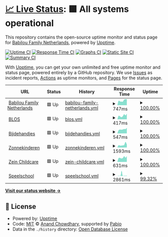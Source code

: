 # [📈 Live Status](https://perke.github.io/bfnl-status): <!--live status--> **🟩 All systems operational**

This repository contains the open-source uptime monitor and status page for [Babilou Family Netherlands](https://perke.github.io/bfnl-status), powered by [Upptime](https://github.com/upptime/upptime).

[![Uptime CI](https://github.com/perke/bfnl-status/workflows/Uptime%20CI/badge.svg)](https://github.com/perke/bfnl-status/actions?query=workflow%3A%22Uptime+CI%22)
[![Response Time CI](https://github.com/perke/bfnl-status/workflows/Response%20Time%20CI/badge.svg)](https://github.com/perke/bfnl-status/actions?query=workflow%3A%22Response+Time+CI%22)
[![Graphs CI](https://github.com/perke/bfnl-status/workflows/Graphs%20CI/badge.svg)](https://github.com/perke/bfnl-status/actions?query=workflow%3A%22Graphs+CI%22)
[![Static Site CI](https://github.com/perke/bfnl-status/workflows/Static%20Site%20CI/badge.svg)](https://github.com/perke/bfnl-status/actions?query=workflow%3A%22Static+Site+CI%22)
[![Summary CI](https://github.com/perke/bfnl-status/workflows/Summary%20CI/badge.svg)](https://github.com/perke/bfnl-status/actions?query=workflow%3A%22Summary+CI%22)

With [Upptime](https://upptime.js.org), you can get your own unlimited and free uptime monitor and status page, powered entirely by a GitHub repository. We use [Issues](https://github.com/perke/bfnl-status/issues) as incident reports, [Actions](https://github.com/perke/bfnl-status/actions) as uptime monitors, and [Pages](https://perke.github.io/bfnl-status) for the status page.

<!--start: status pages-->
<!-- This summary is generated by Upptime (https://github.com/upptime/upptime) -->
<!-- Do not edit this manually, your changes will be overwritten -->
<!-- prettier-ignore -->
| URL | Status | History | Response Time | Uptime |
| --- | ------ | ------- | ------------- | ------ |
| <img alt="" src="https://icons.duckduckgo.com/ip3/babilou-family.nl.ico" height="13"> [Babilou Family Netherlands](https://babilou-family.nl) | 🟩 Up | [babilou-family-netherlands.yml](https://github.com/perke/bfnl-status/commits/HEAD/history/babilou-family-netherlands.yml) | <details><summary><img alt="Response time graph" src="./graphs/babilou-family-netherlands/response-time-week.png" height="20"> 747ms</summary><br><a href="https://status.babilou-family.nl/history/babilou-family-netherlands"><img alt="Response time 1295" src="https://img.shields.io/endpoint?url=https%3A%2F%2Fraw.githubusercontent.com%2Fperke%2Fbfnl-status%2FHEAD%2Fapi%2Fbabilou-family-netherlands%2Fresponse-time.json"></a><br><a href="https://status.babilou-family.nl/history/babilou-family-netherlands"><img alt="24-hour response time 729" src="https://img.shields.io/endpoint?url=https%3A%2F%2Fraw.githubusercontent.com%2Fperke%2Fbfnl-status%2FHEAD%2Fapi%2Fbabilou-family-netherlands%2Fresponse-time-day.json"></a><br><a href="https://status.babilou-family.nl/history/babilou-family-netherlands"><img alt="7-day response time 747" src="https://img.shields.io/endpoint?url=https%3A%2F%2Fraw.githubusercontent.com%2Fperke%2Fbfnl-status%2FHEAD%2Fapi%2Fbabilou-family-netherlands%2Fresponse-time-week.json"></a><br><a href="https://status.babilou-family.nl/history/babilou-family-netherlands"><img alt="30-day response time 738" src="https://img.shields.io/endpoint?url=https%3A%2F%2Fraw.githubusercontent.com%2Fperke%2Fbfnl-status%2FHEAD%2Fapi%2Fbabilou-family-netherlands%2Fresponse-time-month.json"></a><br><a href="https://status.babilou-family.nl/history/babilou-family-netherlands"><img alt="1-year response time 1295" src="https://img.shields.io/endpoint?url=https%3A%2F%2Fraw.githubusercontent.com%2Fperke%2Fbfnl-status%2FHEAD%2Fapi%2Fbabilou-family-netherlands%2Fresponse-time-year.json"></a></details> | <details><summary><a href="https://status.babilou-family.nl/history/babilou-family-netherlands">100.00%</a></summary><a href="https://status.babilou-family.nl/history/babilou-family-netherlands"><img alt="All-time uptime 99.64%" src="https://img.shields.io/endpoint?url=https%3A%2F%2Fraw.githubusercontent.com%2Fperke%2Fbfnl-status%2FHEAD%2Fapi%2Fbabilou-family-netherlands%2Fuptime.json"></a><br><a href="https://status.babilou-family.nl/history/babilou-family-netherlands"><img alt="24-hour uptime 100.00%" src="https://img.shields.io/endpoint?url=https%3A%2F%2Fraw.githubusercontent.com%2Fperke%2Fbfnl-status%2FHEAD%2Fapi%2Fbabilou-family-netherlands%2Fuptime-day.json"></a><br><a href="https://status.babilou-family.nl/history/babilou-family-netherlands"><img alt="7-day uptime 100.00%" src="https://img.shields.io/endpoint?url=https%3A%2F%2Fraw.githubusercontent.com%2Fperke%2Fbfnl-status%2FHEAD%2Fapi%2Fbabilou-family-netherlands%2Fuptime-week.json"></a><br><a href="https://status.babilou-family.nl/history/babilou-family-netherlands"><img alt="30-day uptime 100.00%" src="https://img.shields.io/endpoint?url=https%3A%2F%2Fraw.githubusercontent.com%2Fperke%2Fbfnl-status%2FHEAD%2Fapi%2Fbabilou-family-netherlands%2Fuptime-month.json"></a><br><a href="https://status.babilou-family.nl/history/babilou-family-netherlands"><img alt="1-year uptime 99.64%" src="https://img.shields.io/endpoint?url=https%3A%2F%2Fraw.githubusercontent.com%2Fperke%2Fbfnl-status%2FHEAD%2Fapi%2Fbabilou-family-netherlands%2Fuptime-year.json"></a></details>
| <img alt="" src="https://icons.duckduckgo.com/ip3/www.blos.nl.ico" height="13"> [BLOS](https://www.blos.nl) | 🟩 Up | [blos.yml](https://github.com/perke/bfnl-status/commits/HEAD/history/blos.yml) | <details><summary><img alt="Response time graph" src="./graphs/blos/response-time-week.png" height="20"> 417ms</summary><br><a href="https://status.babilou-family.nl/history/blos"><img alt="Response time 356" src="https://img.shields.io/endpoint?url=https%3A%2F%2Fraw.githubusercontent.com%2Fperke%2Fbfnl-status%2FHEAD%2Fapi%2Fblos%2Fresponse-time.json"></a><br><a href="https://status.babilou-family.nl/history/blos"><img alt="24-hour response time 430" src="https://img.shields.io/endpoint?url=https%3A%2F%2Fraw.githubusercontent.com%2Fperke%2Fbfnl-status%2FHEAD%2Fapi%2Fblos%2Fresponse-time-day.json"></a><br><a href="https://status.babilou-family.nl/history/blos"><img alt="7-day response time 417" src="https://img.shields.io/endpoint?url=https%3A%2F%2Fraw.githubusercontent.com%2Fperke%2Fbfnl-status%2FHEAD%2Fapi%2Fblos%2Fresponse-time-week.json"></a><br><a href="https://status.babilou-family.nl/history/blos"><img alt="30-day response time 409" src="https://img.shields.io/endpoint?url=https%3A%2F%2Fraw.githubusercontent.com%2Fperke%2Fbfnl-status%2FHEAD%2Fapi%2Fblos%2Fresponse-time-month.json"></a><br><a href="https://status.babilou-family.nl/history/blos"><img alt="1-year response time 356" src="https://img.shields.io/endpoint?url=https%3A%2F%2Fraw.githubusercontent.com%2Fperke%2Fbfnl-status%2FHEAD%2Fapi%2Fblos%2Fresponse-time-year.json"></a></details> | <details><summary><a href="https://status.babilou-family.nl/history/blos">100.00%</a></summary><a href="https://status.babilou-family.nl/history/blos"><img alt="All-time uptime 99.99%" src="https://img.shields.io/endpoint?url=https%3A%2F%2Fraw.githubusercontent.com%2Fperke%2Fbfnl-status%2FHEAD%2Fapi%2Fblos%2Fuptime.json"></a><br><a href="https://status.babilou-family.nl/history/blos"><img alt="24-hour uptime 100.00%" src="https://img.shields.io/endpoint?url=https%3A%2F%2Fraw.githubusercontent.com%2Fperke%2Fbfnl-status%2FHEAD%2Fapi%2Fblos%2Fuptime-day.json"></a><br><a href="https://status.babilou-family.nl/history/blos"><img alt="7-day uptime 100.00%" src="https://img.shields.io/endpoint?url=https%3A%2F%2Fraw.githubusercontent.com%2Fperke%2Fbfnl-status%2FHEAD%2Fapi%2Fblos%2Fuptime-week.json"></a><br><a href="https://status.babilou-family.nl/history/blos"><img alt="30-day uptime 100.00%" src="https://img.shields.io/endpoint?url=https%3A%2F%2Fraw.githubusercontent.com%2Fperke%2Fbfnl-status%2FHEAD%2Fapi%2Fblos%2Fuptime-month.json"></a><br><a href="https://status.babilou-family.nl/history/blos"><img alt="1-year uptime 99.99%" src="https://img.shields.io/endpoint?url=https%3A%2F%2Fraw.githubusercontent.com%2Fperke%2Fbfnl-status%2FHEAD%2Fapi%2Fblos%2Fuptime-year.json"></a></details>
| <img alt="" src="https://icons.duckduckgo.com/ip3/www.bijdehandjes.info.ico" height="13"> [Bijdehandjes](https://www.bijdehandjes.info) | 🟩 Up | [bijdehandjes.yml](https://github.com/perke/bfnl-status/commits/HEAD/history/bijdehandjes.yml) | <details><summary><img alt="Response time graph" src="./graphs/bijdehandjes/response-time-week.png" height="20"> 547ms</summary><br><a href="https://status.babilou-family.nl/history/bijdehandjes"><img alt="Response time 556" src="https://img.shields.io/endpoint?url=https%3A%2F%2Fraw.githubusercontent.com%2Fperke%2Fbfnl-status%2FHEAD%2Fapi%2Fbijdehandjes%2Fresponse-time.json"></a><br><a href="https://status.babilou-family.nl/history/bijdehandjes"><img alt="24-hour response time 597" src="https://img.shields.io/endpoint?url=https%3A%2F%2Fraw.githubusercontent.com%2Fperke%2Fbfnl-status%2FHEAD%2Fapi%2Fbijdehandjes%2Fresponse-time-day.json"></a><br><a href="https://status.babilou-family.nl/history/bijdehandjes"><img alt="7-day response time 547" src="https://img.shields.io/endpoint?url=https%3A%2F%2Fraw.githubusercontent.com%2Fperke%2Fbfnl-status%2FHEAD%2Fapi%2Fbijdehandjes%2Fresponse-time-week.json"></a><br><a href="https://status.babilou-family.nl/history/bijdehandjes"><img alt="30-day response time 595" src="https://img.shields.io/endpoint?url=https%3A%2F%2Fraw.githubusercontent.com%2Fperke%2Fbfnl-status%2FHEAD%2Fapi%2Fbijdehandjes%2Fresponse-time-month.json"></a><br><a href="https://status.babilou-family.nl/history/bijdehandjes"><img alt="1-year response time 556" src="https://img.shields.io/endpoint?url=https%3A%2F%2Fraw.githubusercontent.com%2Fperke%2Fbfnl-status%2FHEAD%2Fapi%2Fbijdehandjes%2Fresponse-time-year.json"></a></details> | <details><summary><a href="https://status.babilou-family.nl/history/bijdehandjes">100.00%</a></summary><a href="https://status.babilou-family.nl/history/bijdehandjes"><img alt="All-time uptime 99.94%" src="https://img.shields.io/endpoint?url=https%3A%2F%2Fraw.githubusercontent.com%2Fperke%2Fbfnl-status%2FHEAD%2Fapi%2Fbijdehandjes%2Fuptime.json"></a><br><a href="https://status.babilou-family.nl/history/bijdehandjes"><img alt="24-hour uptime 100.00%" src="https://img.shields.io/endpoint?url=https%3A%2F%2Fraw.githubusercontent.com%2Fperke%2Fbfnl-status%2FHEAD%2Fapi%2Fbijdehandjes%2Fuptime-day.json"></a><br><a href="https://status.babilou-family.nl/history/bijdehandjes"><img alt="7-day uptime 100.00%" src="https://img.shields.io/endpoint?url=https%3A%2F%2Fraw.githubusercontent.com%2Fperke%2Fbfnl-status%2FHEAD%2Fapi%2Fbijdehandjes%2Fuptime-week.json"></a><br><a href="https://status.babilou-family.nl/history/bijdehandjes"><img alt="30-day uptime 100.00%" src="https://img.shields.io/endpoint?url=https%3A%2F%2Fraw.githubusercontent.com%2Fperke%2Fbfnl-status%2FHEAD%2Fapi%2Fbijdehandjes%2Fuptime-month.json"></a><br><a href="https://status.babilou-family.nl/history/bijdehandjes"><img alt="1-year uptime 99.94%" src="https://img.shields.io/endpoint?url=https%3A%2F%2Fraw.githubusercontent.com%2Fperke%2Fbfnl-status%2FHEAD%2Fapi%2Fbijdehandjes%2Fuptime-year.json"></a></details>
| <img alt="" src="https://icons.duckduckgo.com/ip3/www.zonnekinderen.nl.ico" height="13"> [Zonnekinderen](https://www.zonnekinderen.nl) | 🟩 Up | [zonnekinderen.yml](https://github.com/perke/bfnl-status/commits/HEAD/history/zonnekinderen.yml) | <details><summary><img alt="Response time graph" src="./graphs/zonnekinderen/response-time-week.png" height="20"> 1593ms</summary><br><a href="https://status.babilou-family.nl/history/zonnekinderen"><img alt="Response time 1208" src="https://img.shields.io/endpoint?url=https%3A%2F%2Fraw.githubusercontent.com%2Fperke%2Fbfnl-status%2FHEAD%2Fapi%2Fzonnekinderen%2Fresponse-time.json"></a><br><a href="https://status.babilou-family.nl/history/zonnekinderen"><img alt="24-hour response time 4585" src="https://img.shields.io/endpoint?url=https%3A%2F%2Fraw.githubusercontent.com%2Fperke%2Fbfnl-status%2FHEAD%2Fapi%2Fzonnekinderen%2Fresponse-time-day.json"></a><br><a href="https://status.babilou-family.nl/history/zonnekinderen"><img alt="7-day response time 1593" src="https://img.shields.io/endpoint?url=https%3A%2F%2Fraw.githubusercontent.com%2Fperke%2Fbfnl-status%2FHEAD%2Fapi%2Fzonnekinderen%2Fresponse-time-week.json"></a><br><a href="https://status.babilou-family.nl/history/zonnekinderen"><img alt="30-day response time 1142" src="https://img.shields.io/endpoint?url=https%3A%2F%2Fraw.githubusercontent.com%2Fperke%2Fbfnl-status%2FHEAD%2Fapi%2Fzonnekinderen%2Fresponse-time-month.json"></a><br><a href="https://status.babilou-family.nl/history/zonnekinderen"><img alt="1-year response time 1208" src="https://img.shields.io/endpoint?url=https%3A%2F%2Fraw.githubusercontent.com%2Fperke%2Fbfnl-status%2FHEAD%2Fapi%2Fzonnekinderen%2Fresponse-time-year.json"></a></details> | <details><summary><a href="https://status.babilou-family.nl/history/zonnekinderen">100.00%</a></summary><a href="https://status.babilou-family.nl/history/zonnekinderen"><img alt="All-time uptime 99.81%" src="https://img.shields.io/endpoint?url=https%3A%2F%2Fraw.githubusercontent.com%2Fperke%2Fbfnl-status%2FHEAD%2Fapi%2Fzonnekinderen%2Fuptime.json"></a><br><a href="https://status.babilou-family.nl/history/zonnekinderen"><img alt="24-hour uptime 100.00%" src="https://img.shields.io/endpoint?url=https%3A%2F%2Fraw.githubusercontent.com%2Fperke%2Fbfnl-status%2FHEAD%2Fapi%2Fzonnekinderen%2Fuptime-day.json"></a><br><a href="https://status.babilou-family.nl/history/zonnekinderen"><img alt="7-day uptime 100.00%" src="https://img.shields.io/endpoint?url=https%3A%2F%2Fraw.githubusercontent.com%2Fperke%2Fbfnl-status%2FHEAD%2Fapi%2Fzonnekinderen%2Fuptime-week.json"></a><br><a href="https://status.babilou-family.nl/history/zonnekinderen"><img alt="30-day uptime 100.00%" src="https://img.shields.io/endpoint?url=https%3A%2F%2Fraw.githubusercontent.com%2Fperke%2Fbfnl-status%2FHEAD%2Fapi%2Fzonnekinderen%2Fuptime-month.json"></a><br><a href="https://status.babilou-family.nl/history/zonnekinderen"><img alt="1-year uptime 99.81%" src="https://img.shields.io/endpoint?url=https%3A%2F%2Fraw.githubusercontent.com%2Fperke%2Fbfnl-status%2FHEAD%2Fapi%2Fzonnekinderen%2Fuptime-year.json"></a></details>
| <img alt="" src="https://icons.duckduckgo.com/ip3/www.zeinchildcare.nl.ico" height="13"> [Zein Childcare](https://www.zeinchildcare.nl) | 🟩 Up | [zein-childcare.yml](https://github.com/perke/bfnl-status/commits/HEAD/history/zein-childcare.yml) | <details><summary><img alt="Response time graph" src="./graphs/zein-childcare/response-time-week.png" height="20"> 631ms</summary><br><a href="https://status.babilou-family.nl/history/zein-childcare"><img alt="Response time 1740" src="https://img.shields.io/endpoint?url=https%3A%2F%2Fraw.githubusercontent.com%2Fperke%2Fbfnl-status%2FHEAD%2Fapi%2Fzein-childcare%2Fresponse-time.json"></a><br><a href="https://status.babilou-family.nl/history/zein-childcare"><img alt="24-hour response time 618" src="https://img.shields.io/endpoint?url=https%3A%2F%2Fraw.githubusercontent.com%2Fperke%2Fbfnl-status%2FHEAD%2Fapi%2Fzein-childcare%2Fresponse-time-day.json"></a><br><a href="https://status.babilou-family.nl/history/zein-childcare"><img alt="7-day response time 631" src="https://img.shields.io/endpoint?url=https%3A%2F%2Fraw.githubusercontent.com%2Fperke%2Fbfnl-status%2FHEAD%2Fapi%2Fzein-childcare%2Fresponse-time-week.json"></a><br><a href="https://status.babilou-family.nl/history/zein-childcare"><img alt="30-day response time 631" src="https://img.shields.io/endpoint?url=https%3A%2F%2Fraw.githubusercontent.com%2Fperke%2Fbfnl-status%2FHEAD%2Fapi%2Fzein-childcare%2Fresponse-time-month.json"></a><br><a href="https://status.babilou-family.nl/history/zein-childcare"><img alt="1-year response time 1740" src="https://img.shields.io/endpoint?url=https%3A%2F%2Fraw.githubusercontent.com%2Fperke%2Fbfnl-status%2FHEAD%2Fapi%2Fzein-childcare%2Fresponse-time-year.json"></a></details> | <details><summary><a href="https://status.babilou-family.nl/history/zein-childcare">100.00%</a></summary><a href="https://status.babilou-family.nl/history/zein-childcare"><img alt="All-time uptime 99.80%" src="https://img.shields.io/endpoint?url=https%3A%2F%2Fraw.githubusercontent.com%2Fperke%2Fbfnl-status%2FHEAD%2Fapi%2Fzein-childcare%2Fuptime.json"></a><br><a href="https://status.babilou-family.nl/history/zein-childcare"><img alt="24-hour uptime 100.00%" src="https://img.shields.io/endpoint?url=https%3A%2F%2Fraw.githubusercontent.com%2Fperke%2Fbfnl-status%2FHEAD%2Fapi%2Fzein-childcare%2Fuptime-day.json"></a><br><a href="https://status.babilou-family.nl/history/zein-childcare"><img alt="7-day uptime 100.00%" src="https://img.shields.io/endpoint?url=https%3A%2F%2Fraw.githubusercontent.com%2Fperke%2Fbfnl-status%2FHEAD%2Fapi%2Fzein-childcare%2Fuptime-week.json"></a><br><a href="https://status.babilou-family.nl/history/zein-childcare"><img alt="30-day uptime 100.00%" src="https://img.shields.io/endpoint?url=https%3A%2F%2Fraw.githubusercontent.com%2Fperke%2Fbfnl-status%2FHEAD%2Fapi%2Fzein-childcare%2Fuptime-month.json"></a><br><a href="https://status.babilou-family.nl/history/zein-childcare"><img alt="1-year uptime 99.80%" src="https://img.shields.io/endpoint?url=https%3A%2F%2Fraw.githubusercontent.com%2Fperke%2Fbfnl-status%2FHEAD%2Fapi%2Fzein-childcare%2Fuptime-year.json"></a></details>
| <img alt="" src="https://icons.duckduckgo.com/ip3/www.speelschool.nl.ico" height="13"> [Speelschool](https://www.speelschool.nl) | 🟩 Up | [speelschool.yml](https://github.com/perke/bfnl-status/commits/HEAD/history/speelschool.yml) | <details><summary><img alt="Response time graph" src="./graphs/speelschool/response-time-week.png" height="20"> 2861ms</summary><br><a href="https://status.babilou-family.nl/history/speelschool"><img alt="Response time 864" src="https://img.shields.io/endpoint?url=https%3A%2F%2Fraw.githubusercontent.com%2Fperke%2Fbfnl-status%2FHEAD%2Fapi%2Fspeelschool%2Fresponse-time.json"></a><br><a href="https://status.babilou-family.nl/history/speelschool"><img alt="24-hour response time 585" src="https://img.shields.io/endpoint?url=https%3A%2F%2Fraw.githubusercontent.com%2Fperke%2Fbfnl-status%2FHEAD%2Fapi%2Fspeelschool%2Fresponse-time-day.json"></a><br><a href="https://status.babilou-family.nl/history/speelschool"><img alt="7-day response time 2861" src="https://img.shields.io/endpoint?url=https%3A%2F%2Fraw.githubusercontent.com%2Fperke%2Fbfnl-status%2FHEAD%2Fapi%2Fspeelschool%2Fresponse-time-week.json"></a><br><a href="https://status.babilou-family.nl/history/speelschool"><img alt="30-day response time 1286" src="https://img.shields.io/endpoint?url=https%3A%2F%2Fraw.githubusercontent.com%2Fperke%2Fbfnl-status%2FHEAD%2Fapi%2Fspeelschool%2Fresponse-time-month.json"></a><br><a href="https://status.babilou-family.nl/history/speelschool"><img alt="1-year response time 864" src="https://img.shields.io/endpoint?url=https%3A%2F%2Fraw.githubusercontent.com%2Fperke%2Fbfnl-status%2FHEAD%2Fapi%2Fspeelschool%2Fresponse-time-year.json"></a></details> | <details><summary><a href="https://status.babilou-family.nl/history/speelschool">99.32%</a></summary><a href="https://status.babilou-family.nl/history/speelschool"><img alt="All-time uptime 99.96%" src="https://img.shields.io/endpoint?url=https%3A%2F%2Fraw.githubusercontent.com%2Fperke%2Fbfnl-status%2FHEAD%2Fapi%2Fspeelschool%2Fuptime.json"></a><br><a href="https://status.babilou-family.nl/history/speelschool"><img alt="24-hour uptime 100.00%" src="https://img.shields.io/endpoint?url=https%3A%2F%2Fraw.githubusercontent.com%2Fperke%2Fbfnl-status%2FHEAD%2Fapi%2Fspeelschool%2Fuptime-day.json"></a><br><a href="https://status.babilou-family.nl/history/speelschool"><img alt="7-day uptime 99.32%" src="https://img.shields.io/endpoint?url=https%3A%2F%2Fraw.githubusercontent.com%2Fperke%2Fbfnl-status%2FHEAD%2Fapi%2Fspeelschool%2Fuptime-week.json"></a><br><a href="https://status.babilou-family.nl/history/speelschool"><img alt="30-day uptime 99.82%" src="https://img.shields.io/endpoint?url=https%3A%2F%2Fraw.githubusercontent.com%2Fperke%2Fbfnl-status%2FHEAD%2Fapi%2Fspeelschool%2Fuptime-month.json"></a><br><a href="https://status.babilou-family.nl/history/speelschool"><img alt="1-year uptime 99.96%" src="https://img.shields.io/endpoint?url=https%3A%2F%2Fraw.githubusercontent.com%2Fperke%2Fbfnl-status%2FHEAD%2Fapi%2Fspeelschool%2Fuptime-year.json"></a></details>

<!--end: status pages-->

[**Visit our status website →**](https://perke.github.io/bfnl-status)

## 📄 License

- Powered by: [Upptime](https://github.com/upptime/upptime)
- Code: [MIT](./LICENSE) © [Anand Chowdhary](https://anandchowdhary.com), supported by [Pabio](https://pabio.com)
- Data in the `./history` directory: [Open Database License](https://opendatacommons.org/licenses/odbl/1-0/)
